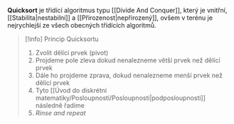 **Quicksort** je třídící algoritmus typu [[Divide And Conquer]], který je vnitřní, [[Stabilita|nestabilní]] a [[Přirozenost|nepřirozený]], ovšem v terénu je nejrychlejší ze všech obecných třídících algoritmů.

>[!info] Princip Quicksortu
>1. Zvolit dělící prvek (pivot)
>2. Projdeme pole zleva dokud nenalezneme větší prvek než dělící prvek
>3. Dále ho projdeme zprava, dokud nenalezneme menší prvek než dělící prvek
>4. Tyto [[Úvod do diskrétní matematiky/Posloupnosti/Posloupnosti|podposloupnosti]] následně řadíme 
>5. *Rinse and repeat*